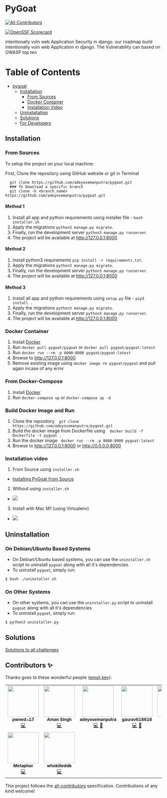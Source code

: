 # PyGoat
<!-- ALL-CONTRIBUTORS-BADGE:START - Do not remove or modify this section -->
[![All Contributors](https://img.shields.io/badge/all_contributors-9-orange.svg?style=flat-square)](#contributors-)
<!-- ALL-CONTRIBUTORS-BADGE:END -->

[![OpenSSF Scorecard](https://api.scorecard.dev/projects/github.com/yellow9573/pygoat-secdevops-test/badge)](https://scorecard.dev/viewer/?uri=github.com/yellow9573/pygoat-secdevops-test)

intentionally vuln web Application Security in django.
our roadmap build intentionally vuln web Application in django. The Vulnerability can based on OWASP top ten
<br>

Table of Contents
=================

* [pygoat](#pygoat)
   * [Installation](#installation)
      * [From Sources](#from-sources)
      * [Docker Container](#docker-container)
      * [Installation Video](#installation-video)
   * [Uninstallation](#uninstallation)
   * [Solutions](/Solutions/solution.md)
   * [For Developers](/docs/dev_guide.md)

## Installation

### From Sources

To setup the project on your local machine:
<br>

First, Clone the repository using GitHub website or git in Terminal
```
  git clone https://github.com/adeyosemanputra/pygoat.git
  ### To Download a specific branch
  git clone -b <branch_name> https://github.com/adeyosemanputra/pygoat.git
```

#### Method 1

1. Install all app and python requirements using installer file - `bash installer.sh`
2. Apply the migrations `python3 manage.py migrate`.<br>
3. Finally, run the development server `python3 manage.py runserver`.<br>
4. The project will be available at <http://127.0.0.1:8000> 

#### Method 2

1. Install python3 requirements `pip install -r requirements.txt`.<br> 
2. Apply the migrations `python3 manage.py migrate`.<br>
3. Finally, run the development server `python3 manage.py runserver`.<br>
4. The project will be available at <http://127.0.0.1:8000> 

#### Method 3

1. Install all app and python requirements using `setup.py` file - `pip3 install .`
2. Apply the migrations `python3 manage.py migrate`.<br>
3. Finally, run the development server `python3 manage.py runserver`.<br>
4. The project will be available at <http://127.0.0.1:8000> 

### Docker Container
1. Install [Docker](https://www.docker.com)
2. Run `docker pull pygoat/pygoat` or `docker pull pygoat/pygoat:latest`
3. Run `docker run --rm -p 8000:8000 pygoat/pygoat:latest`
4. Browse to <http://127.0.0.1:8000> 
5. Remove existing image using `docker image rm pygoat/pygoat` and pull again incase of any error

### From Docker-Compose 
1. Install [Docker](https://www.docker.com)
2. Run `docker-compose up` or `docker-compose up -d`

### Build Docker Image and Run
1. Clone the repository  &ensp; `git clone https://github.com/adeyosemanputra/pygoat.git` 
2. Build the docker image from Dockerfile using &ensp; `docker build -f Dockerfile -t pygoat .`
3. Run the docker image &ensp;`docker run --rm -p 8000:8000 pygoat:latest`
4. Browse to <http://127.0.0.1:8000> or <http://0.0.0.0:8000> 

### Installation video 

1. From Source using `installer.sh`
 - [Installing PyGoat from Source](https://www.youtube.com/watch?v=7bYBJXG3FRQ)
2. Without using `installer.sh`
 - [![](http://img.youtube.com/vi/rfzQiMeiwso/0.jpg)](http://www.youtube.com/watch?v=rfzQiMeiwso "Installation Pygoat")
3. Install with Mac M1 (using Virtualenv)
 - [![](http://img.youtube.com/vi/rfzQiMeiwso/0.jpg)](https://youtu.be/a5UV7mUw580 "Install with Mac M1 - using Virtualenv")


## Uninstallation

### On Debian/Ubuntu Based Systems
- On Debian/Ubuntu based systems, you can use the `uninstaller.sh` script to uninstall `pygoat` along with all it's dependencies.
- To uninstall `pygoat`, simply run:
```bash
$ bash ./uninstaller.sh
```

### On Other Systems
- On other systems, you can use the `uninstaller.py` script to uninstall `pygoat` along with all it's dependencies
- To uninstall `pygoat`, simply run:
```bash
$ python3 uninstaller.py
```

## Solutions 
<a href="/Solutions/solution.md">Solutions to all challenges</a>

## Contributors ✨

Thanks goes to these wonderful people ([emoji key](https://allcontributors.org/docs/en/emoji-key)):

<!-- ALL-CONTRIBUTORS-LIST:START - Do not remove or modify this section -->
<!-- prettier-ignore-start -->
<!-- markdownlint-disable -->
<table>
  <tr>
    <td align="center"><a href="https://github.com/pwned-17"><img src="https://avatars.githubusercontent.com/u/61360833?v=4?s=100" width="100px;" alt=""/><br /><sub><b>pwned-17</b></sub></a><br /><a href="https://github.com/adeyosemanputra/pygoat/commits?author=pwned-17" title="Code">💻</a></td>
    <td align="center"><a href="https://github.com/prince-7"><img src="https://avatars.githubusercontent.com/u/53997924?v=4?s=100" width="100px;" alt=""/><br /><sub><b>Aman Singh</b></sub></a><br /><a href="https://github.com/adeyosemanputra/pygoat/commits?author=prince-7" title="Code">💻</a></td>
    <td align="center"><a href="https://github.com/adeyosemanputra"><img src="https://avatars.githubusercontent.com/u/24958168?v=4?s=100" width="100px;" alt=""/><br /><sub><b>adeyosemanputra</b></sub></a><br /><a href="https://github.com/adeyosemanputra/pygoat/commits?author=adeyosemanputra" title="Code">💻</a> <a href="https://github.com/adeyosemanputra/pygoat/commits?author=adeyosemanputra" title="Documentation">📖</a></td>
    <td align="center"><a href="https://github.com/gaurav618618"><img src="https://avatars.githubusercontent.com/u/29380890?v=4?s=100" width="100px;" alt=""/><br /><sub><b>gaurav618618</b></sub></a><br /><a href="https://github.com/adeyosemanputra/pygoat/commits?author=gaurav618618" title="Code">💻</a> <a href="https://github.com/adeyosemanputra/pygoat/commits?author=gaurav618618" title="Documentation">📖</a></td>
    <td align="center"><a href="https://github.com/kUSHAL0601"><img src="https://avatars.githubusercontent.com/u/29600964?v=4?s=100" width="100px;" alt=""/><br /><sub><b>MajAK</b></sub></a><br /><a href="https://github.com/adeyosemanputra/pygoat/commits?author=kUSHAL0601" title="Code">💻</a></td>
    <td align="center"><a href="https://github.com/JustinDPerkins"><img src="https://avatars.githubusercontent.com/u/60413733?v=4?s=100" width="100px;" alt=""/><br /><sub><b>JustinPerkins</b></sub></a><br /><a href="https://github.com/adeyosemanputra/pygoat/commits?author=JustinDPerkins" title="Code">💻</a></td>
    <td align="center"><a href="https://github.com/Hkakashi"><img src="https://avatars.githubusercontent.com/u/43193113?v=4?s=100" width="100px;" alt=""/><br /><sub><b>Liu Peng</b></sub></a><br /><a href="https://github.com/adeyosemanputra/pygoat/commits?author=Hkakashi" title="Code">💻</a></td>
  </tr>
  <tr>
    <td align="center"><a href="https://github.com/RupakBiswas-2304"><img src="https://avatars.githubusercontent.com/u/75058161?v=4?s=100" width="100px;" alt=""/><br /><sub><b>Metaphor</b></sub></a><br /><a href="https://github.com/adeyosemanputra/pygoat/commits?author=RupakBiswas-2304" title="Code">💻</a></td>
    <td align="center"><a href="https://whokilleddb.github.io"><img src="https://avatars.githubusercontent.com/u/56482137?v=4?s=100" width="100px;" alt=""/><br /><sub><b>whokilleddb</b></sub></a><br /><a href="https://github.com/adeyosemanputra/pygoat/commits?author=whokilleddb" title="Code">💻</a></td>
  </tr>
</table>

<!-- markdownlint-restore -->
<!-- prettier-ignore-end -->

<!-- ALL-CONTRIBUTORS-LIST:END -->

This project follows the [all-contributors](https://github.com/all-contributors/all-contributors) specification. Contributions of any kind welcome!
